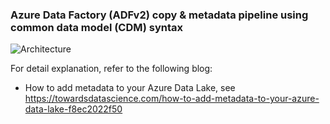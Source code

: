 ### Azure Data Factory (ADFv2) copy & metadata pipeline using common data model (CDM) syntax ###

![Architecture](https://github.com/rebremer/adfv2_cdm_metadata/blob/master/adfv2pipelineimages/Architecturev4.png)

For detail explanation, refer to the following blog:

- How to add metadata to your Azure Data Lake, see https://towardsdatascience.com/how-to-add-metadata-to-your-azure-data-lake-f8ec2022f50